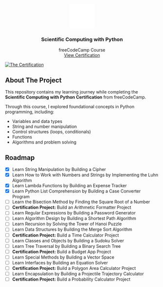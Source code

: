 <!-- PROJECT LOGO -->
<br />
<div align="center">
<img src="images/logo.svg" alt="Logo" width="80" height="80">

<h3 align="center">Scientific Computing with Python</h3>

<p align="center">
    freeCodeCamp Course
    <br />
    <a href="https://www.freecodecamp.org/learn/scientific-computing-with-python/><strong>Explore the course »</strong></a>
    <br />
    <br />
    <a href="#">View Certification</a>
  </p>
</div>

[![The Certification][the-certification]](#)

<!-- ABOUT THE PROJECT -->

## About The Project

This repository contains my learning journey while completing the **Scientific Computing with Python Certification** from freeCodeCamp.

Through this course, I explored foundational concepts in Python programming, including:

- Variables and data types
- String and number manipulation
- Control structures (loops, conditionals)
- Functions
- Algorithms and problem solving

<!-- ROADMAP -->

## Roadmap

- [X] Learn String Manipulation by Building a Cipher
- [x] Learn How to Work with Numbers and Strings by Implementing the Luhn Algorithm
- [x] Learn Lambda Functions by Building an Expense Tracker
- [x] Learn Python List Comprehension by Building a Case Converter Program
- [ ] Learn the Bisection Method by Finding the Square Root of a Number
- [ ] **Certification Project:** Build an Arithmetic Formatter Project
- [ ] Learn Regular Expressions by Building a Password Generator
- [ ] Learn Algorithm Design by Building a Shortest Path Algorithm
- [ ] Learn Recursion by Solving the Tower of Hanoi Puzzle
- [ ] Learn Data Structures by Building the Merge Sort Algorithm
- [ ] **Certification Project:** Build a Time Calculator Project
- [ ] Learn Classes and Objects by Building a Sudoku Solver
- [ ] Learn Tree Traversal by Building a Binary Search Tree
- [ ] **Certification Project:** Build a Budget App Project
- [ ] Learn Special Methods by Building a Vector Space
- [ ] Learn Interfaces by Building an Equation Solver
- [ ] **Certification Project:** Build a Polygon Area Calculator Project
- [ ] Learn Encapsulation by Building a Projectile Trajectory Calculator
- [ ] **Certification Project:** Build a Probability Calculator Project

[the-certification]: images/certification.png
